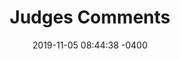 ---
layout: pdf-resource
title: Judges Comments
date: 2019-11-05 08:44:38 -0400
category: resources
pdf-description: description described.
pdf-link: pdf
---